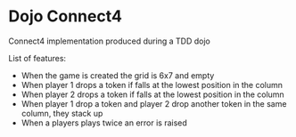# Dojo Connect4
Connect4 implementation produced during a TDD dojo

List of features:
* When the game is created the grid is 6x7 and empty
* When player 1 drops a token if falls at the lowest position in the column
* When player 2 drops a token if falls at the lowest position in the column
* When player 1 drop a token and player 2 drop another token in the same column, they stack up
* When a players plays twice an error is raised
